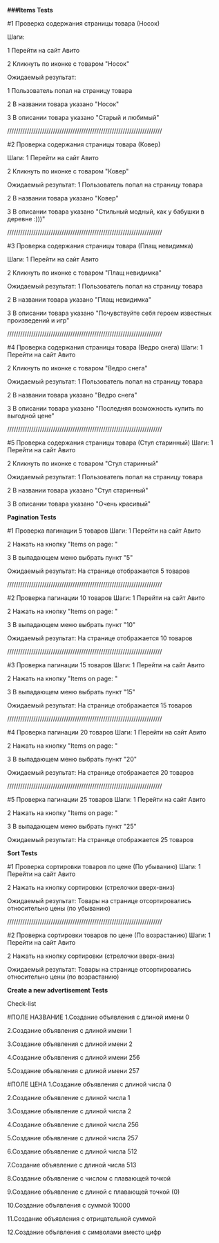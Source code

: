 
**###Items Tests**

#1 Проверка содержания страницы товара (Носок)

Шаги:

1 Перейти на сайт Авито

2 Кликнуть по иконке с товаром "Носок"

Ожидаемый результат:

1 Пользователь попал на страницу товара

2 В названии товара указано "Носок"

3 В описании товара указано "Старый и любимый"


///////////////////////////////////////////////////////////////////////

#2 Проверка содержания страницы товара (Ковер)

Шаги:
1 Перейти на сайт Авито

2 Кликнуть по иконке с товаром "Ковер"

Ожидаемый результат:
1 Пользователь попал на страницу товара

2 В названии товара указано "Ковер"

3 В описании товара указано "Стильный модный, как у бабушки в деревне :)))"

///////////////////////////////////////////////////////////////////////

#3 Проверка содержания страницы товара (Плащ невидимка)

Шаги:
1 Перейти на сайт Авито

2 Кликнуть по иконке с товаром "Плащ невидимка"

Ожидаемый результат:
1 Пользователь попал на страницу товара

2 В названии товара указано "Плащ невидимка"

3 В описании товара указано "Почувствуйте себя героем известных произведений и игр"

///////////////////////////////////////////////////////////////////////

#4 Проверка содержания страницы товара (Ведро снега)
Шаги:
1 Перейти на сайт Авито

2 Кликнуть по иконке с товаром "Ведро снега"

Ожидаемый результат:
1 Пользователь попал на страницу товара

2 В названии товара указано "Ведро снега"

3 В описании товара указано "Последняя возможность купить по выгодной цене"

///////////////////////////////////////////////////////////////////////

#5 Проверка содержания страницы товара (Стул старинный)
Шаги:
1 Перейти на сайт Авито

2 Кликнуть по иконке с товаром "Стул старинный"

Ожидаемый результат:
1 Пользователь попал на страницу товара

2 В названии товара указано "Стул старинный"

3 В описании товара указано "Очень красивый"

**Pagination Tests**

#1 Проверка пагинации 5 товаров
Шаги:
1 Перейти на сайт Авито

2 Нажать на кнопку "Items on page: "

3 В выпадающем меню выбрать пункт "5"

Ожидаемый результат:
На странице отображается 5 товаров

///////////////////////////////////////////////////////////////////////

#2 Проверка пагинации 10 товаров
Шаги:
1 Перейти на сайт Авито

2 Нажать на кнопку "Items on page: "

3 В выпадающем меню выбрать пункт "10"

Ожидаемый результат:
На странице отображается 10 товаров

///////////////////////////////////////////////////////////////////////

#3 Проверка пагинации 15 товаров
Шаги:
1 Перейти на сайт Авито

2 Нажать на кнопку "Items on page: "

3 В выпадающем меню выбрать пункт "15"

Ожидаемый результат:
На странице отображается 15 товаров

///////////////////////////////////////////////////////////////////////

#4 Проверка пагинации 20 товаров
Шаги:
1 Перейти на сайт Авито

2 Нажать на кнопку "Items on page: "

3 В выпадающем меню выбрать пункт "20"

Ожидаемый результат:
На странице отображается 20 товаров

///////////////////////////////////////////////////////////////////////

#5 Проверка пагинации 25 товаров
Шаги:
1 Перейти на сайт Авито

2 Нажать на кнопку "Items on page: "

3 В выпадающем меню выбрать пункт "25"

Ожидаемый результат:
На странице отображается 25 товаров

**Sort Tests**

#1 Проверка сортировки товаров по цене (По убыванию)
Шаги:
1 Перейти на сайт Авито

2 Нажать на кнопку сортировки (стрелочки вверх-вниз)

Ожидаемый результат:
Товары на странице отсортировались относительно цены (по убыванию)

///////////////////////////////////////////////////////////////////////

#2 Проверка сортировки товаров по цене (По возрастанию)
Шаги:
1 Перейти на сайт Авито

2 Нажать на кнопку сортировки (стрелочки вверх-вниз)

Ожидаемый результат:
Товары на странице отсортировались относительно цены (по возрастанию)

**Create a new advertisement Tests**

Check-list

#ПОЛЕ НАЗВАНИЕ
1.Создание объявления с длиной имени 0

2.Создание объявления с длиной имени 1

3.Создание объявления с длиной имени 2

4.Создание объявления с длиной имени 256

5.Создание объявления с длиной имени 257

#ПОЛЕ ЦЕНА
1.Создание объявления с длиной числа 0

2.Создание объявление с длиной числа 1

3.Создание объявление с длиной числа 2

4.Создание объявление с длиной числа 256

5.Создание объявление с длиной числа 257

6.Создание объявление с длиной числа 512

7.Создание объявление с длиной числа 513

8.Создание объявление с числом с плавающей точкой

9.Создание объявление с длиной с плавающей точкой (0)

10.Создание объявления с суммой 10000

11.Создание объявления с отрицательной суммой

12.Создание объявления с символами вместо цифр
